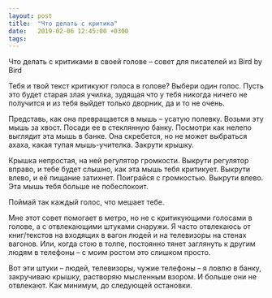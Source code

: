 ```yaml
---
layout: post
title:  "Что делать с критика"
date:   2019-02-06 12:45:00 +0300
tags:   
---
```


Что делать с критиками в своей голове – совет для писателей из Bird by Bird 

Тебя и твой текст критикуют голоса в голове? Выбери один голос. Пусть это будет старая злая училка, зудящая что у тебя никогда ничего не получится и из тебя выйдет только дворник, да и то не очень. 

<!--excerpt-->

Представь, как она превращается в мышь – усатую полевку. Возьми эту мышь за хвост. Посади ее в стеклянную банку. Посмотри как нелепо выглядит эта мышь в банке. Она скребется, но не может выбраться ахаха, какая тупая мышь-учителка. Закрути крышку. 

Крышка непростая, на ней регулятор громкости. Выкрути регулятор вправо, и тебе будет слышно, как эта мышь тебя критикует. Выкрути влево, и её пищание затихнет. Поиграйся с громкостью. Выкрути влево. Эта мышь тебя больше не побеспокоит. 

Поймай так каждый голос, что мешает тебе. 

Мне этот совет помогает в метро, но не с критикующими голосами в голове, а с отвлекающими штуками снаружи. Я часто отвлекаюсь от книг/текстов на входящих в вагон людей и на телевизоры на стенах вагонов. Или, когда стою в толпе, постоянно тянет заглянуть к другим людям в телефоны – с моим ростом это слишком просто. 

Вот эти штуки – людей, телевизоры, чужие телефоны – я ловлю в банку, закручиваю крышку, растворяю мысленным взором. И больше они не отвлекают. Как минимум, до следующей остановки.
